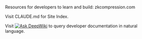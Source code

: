 Resources for developers to learn and build: zkcompression.com

Visit CLAUDE.md for Site Index.

Visit [![Ask DeepWiki](https://deepwiki.com/badge.svg)](https://deepwiki.com/Lightprotocol/developer-content) to query developer documentation in natural language.
